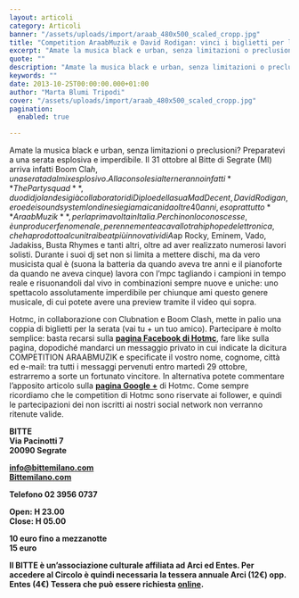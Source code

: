 ```yaml
---
layout: articoli
category: Articoli
banner: "/assets/uploads/import/araab_480x500_scaled_cropp.jpg"
title: "Competition AraabMuzik e David Rodigan: vinci i biglietti per l’evento di Milano!"
excerpt: "Amate la musica black e urban, senza limitazioni o preclusioni? Preparatevi a una serata esplosiva e imperdibile. Il 31 ottobre al Bitte di Segrate (MI) arriva infatti Boom Cla$h, una serata dal mix esplosivo. Alla console si alterneranno infatti The Partysquad, duo di dj olandesi già collaboratori di Diplo e della sua Mad Decent, David [&hellip"
quote: ""
description: "Amate la musica black e urban, senza limitazioni o preclusioni? Preparatevi a una serata esplosiva e imperdibile. Il 31 ottobre al Bitte di Segrate (MI) arriva infatti Boom Cla$h, una serata dal mix esplosivo. Alla console si alterneranno infatti The Partysquad, duo di dj olandesi già collaboratori di Diplo e della sua Mad Decent, David [&hellip"
keywords: ""
date: 2013-10-25T00:00:00.000+01:00
author: "Marta Blumi Tripodi"
cover: "/assets/uploads/import/araab_480x500_scaled_cropp.jpg"
pagination:
  enabled: true

---
```


[](https://hotmc.com/competition-araabmuzik-e-david-rodigan-vinci-i-biglietti-per-levento-di-milano/araab%5F480x500%5Fscaled%5Fcropp/)

Amate la musica black e urban, senza limitazioni o preclusioni? Preparatevi a una serata esplosiva e imperdibile. Il 31 ottobre al Bitte di Segrate (MI) arriva infatti Boom Cla$h, una serata dal mix esplosivo. Alla console si alterneranno infatti **The Partysquad**, duo di dj olandesi già collaboratori di Diplo e della sua Mad Decent, David Rodigan, eroe dei sound system londinesi e giamaicani da oltre 40 anni, e soprattutto **AraabMuzik**, per la prima volta in Italia. Per chi non lo conoscesse, è un producer fenomenale, perennemente a cavallo tra hip hop ed elettronica, che ha prodotto alcuni tra i beat più innovativi di A$ap Rocky, Eminem, Vado, Jadakiss, Busta Rhymes e tanti altri, oltre ad aver realizzato numerosi lavori solisti. Durante i suoi dj set non si limita a mettere dischi, ma da vero musicista qual è (suona la batteria da quando aveva tre anni e il pianoforte da quando ne aveva cinque) lavora con l’mpc tagliando i campioni in tempo reale e risuonandoli dal vivo in combinazioni sempre nuove e uniche: uno spettacolo assolutamente imperdibile per chiunque ami questo genere musicale, di cui potete avere una preview tramite il video qui sopra.

Hotmc, in collaborazione con Clubnation e Boom Clash, mette in palio una coppia di biglietti per la serata (vai tu + un tuo amico). Partecipare è molto semplice: basta recarsi sulla [**pagina Facebook di Hotmc**](https://www.facebook.com/hotmcmag "https://www.facebook.com/hotmcmag"), fare like sulla pagina, dopodiché mandarci un messaggio privato in cui indicate la dicitura COMPETITION ARAABMUZIK e specificate il vostro nome, cognome, città ed e-mail: tra tutti i messaggi pervenuti entro martedì 29 ottobre, estrarremo a sorte un fortunato vincitore. In alternativa potete commentare l’apposito articolo sulla [**pagina Google +**](https://plus.google.com/115229808208707341778 "https://plus.google.com/115229808208707341778") di Hotmc. Come sempre ricordiamo che le competition di Hotmc sono riservate ai follower, e quindi le partecipazioni dei non iscritti ai nostri social network non verranno ritenute valide.

**BITTE**  
**Via Pacinotti 7**  
**20090 Segrate**

**[info@bittemilano.com](mailto:info@bittemilano.com "mailto:info@bittemilano.com")**  
**[Bittemilano.com](http://www.bittemilano.com "http://www.bittemilano.com")**

**Telefono 02 3956 0737**

**Open: H 23.00**  
**Close: H 05.00**

**10 euro fino a mezzanotte**  
**15 euro**

**Il BITTE è un’associazione culturale affiliata ad Arci ed Entes. Per accedere al Circolo è quindi necessaria la tessera annuale Arci (12€) opp. Entes (4€) Tessera che può essere richiesta [online](http://www.bittemilano.com/preadesione-online/ "http://www.bittemilano.com/preadesione-online/").**